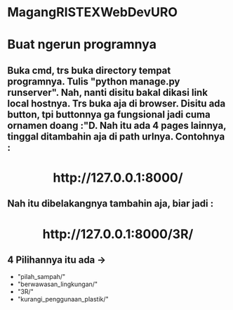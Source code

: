 # MagangRISTEXWebDevURO

<h1> Buat ngerun programnya </h1>
<h2> Buka cmd, trs buka directory tempat programnya.
    Tulis "python manage.py runserver". Nah, nanti disitu bakal dikasi link local hostnya. Trs buka aja di browser.
    Disitu ada button, tpi buttonnya ga fungsional jadi cuma ornamen doang :"D. Nah itu ada 4 pages lainnya, tinggal ditambahin aja di path urlnya.
    Contohnya : </h2>

<h1> <center>   http://127.0.0.1:8000/ </center> </h1>
<h2> Nah itu dibelakangnya tambahin aja, biar jadi : </h2>
<h1> <center>   http://127.0.0.1:8000/3R/ </center> </h1>
<h2> 4 Pilihannya itu ada -> </h2>
<ul>
    <li> "pilah_sampah/" </li>
    <li> "berwawasan_lingkungan/" </li>
    <li> "3R/" </li>
    <li> "kurangi_penggunaan_plastik/"</li>
</ul>
    